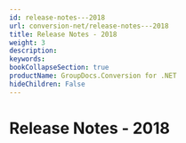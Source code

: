 ```yaml
---
id: release-notes---2018
url: conversion-net/release-notes---2018
title: Release Notes - 2018
weight: 3
description: 
keywords: 
bookCollapseSection: true
productName: GroupDocs.Conversion for .NET
hideChildren: False
---
```


# Release Notes - 2018


